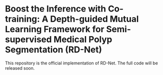 # Boost the Inference with Co-training: A Depth-guided Mutual Learning Framework for Semi-supervised Medical Polyp Segmentation (RD-Net)
This repository is the official implementation of RD-Net.
The full code will be released soon.
